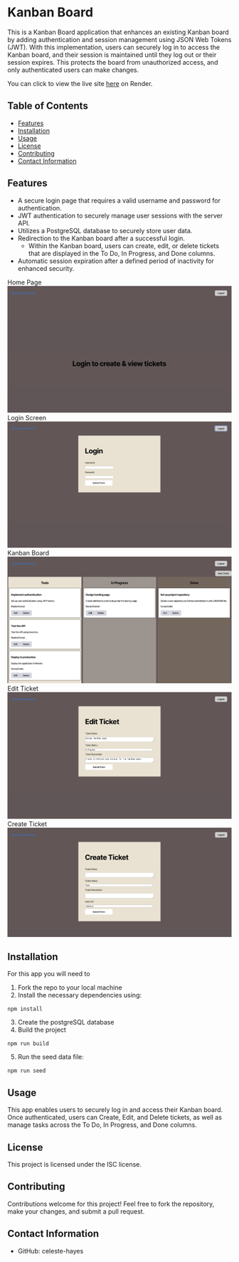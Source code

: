 # Kanban Board
This is a Kanban Board application that enhances an existing Kanban board by adding authentication and session management using JSON Web Tokens (JWT). With this implementation, users can securely log in to access the Kanban board, and their session is maintained until they log out or their session expires. This protects the board from unauthorized access, and only authenticated users can make changes.

You can click to view the live site [here](https://kanban-board-wgq8.onrender.com) on Render. 

## Table of Contents
* [Features](#features) 
* [Installation](#installation)
* [Usage](#usage)
* [License](#license)
* [Contributing](#contributing)
* [Contact Information](#contact-information)

## Features
* A secure login page that requires a valid username and password for authentication.
* JWT authentication to securely manage user sessions with the server API.
* Utilizes a PostgreSQL database to securely store user data.
* Redirection to the Kanban board after a successful login.
    * Within the Kanban board, users can create, edit, or delete tickets that are displayed in the To Do, In Progress, and Done columns.
* Automatic session expiration after a defined period of inactivity for enhanced security.

Home Page
![Screenshot of the Deployed Application](client/public/MainScreen.png)
Login Screen
![Screenshot of the Deployed Application](client/public/LoginScreen.png)
Kanban Board
![Screenshot of the Deployed Application](client/public/KanbanBoard.png)
Edit Ticket
![Screenshot of the Deployed Application](client/public/EditTicket.png)
Create Ticket
![Screenshot of the Deployed Application](client/public/CreateTicket.png)

## Installation
For this app you will need to 
1. Fork the repo to your local machine
2. Install the necessary dependencies using: 
```
npm install
```
3. Create the postgreSQL database
4. Build the project 
```
npm run build
```
5. Run the seed data file:
```
npm run seed
```

## Usage
This app enables users to securely log in and access their Kanban board. Once authenticated, users can Create, Edit, and Delete tickets, as well as manage tasks across the To Do, In Progress, and Done columns.

## License
This project is licensed under the ISC license.

## Contributing
Contributions welcome for this project! Feel free to fork the repository, make your changes, and submit a pull request.

## Contact Information
* GitHub: celeste-hayes
